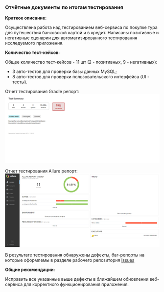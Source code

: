 ### Отчётные документы по итогам тестирования

**Краткое описание:**

Осуществлена работа над тестированием веб-сервиса по покупке тура для путешествия банковской картой и в кредит.
Написаны позитивные и негативные сценарии для автоматизированного тестирования исследуемого приложения.

**Количество тест-кейсов:**

Общее количество тест-кейсов - 11 шт (2 - позитивных, 9 - негативных):
- 3 авто-тестов для проверки базы данных MySQL;
- 8 авто-тестов для проверки пользовательского интерфейса (UI - тесты).

Отчет тестирования Gradle репорт:
![img_5.png](img_5.png)

Отчет тестирования Allure репорт:
![img_6.png](img_6.png)

В результате тестирования обнаружены дефекты, баг-репорты на которые оформлемы в разделе
рабочего репозитория [Issues](https://github.com/arsi8012/DiplomProject/issues)

**Общие рекомендации:**

Исправить все указанные выше дефекты в ближайшем обновлении веб-сервиса для корректного функционирования приложения.